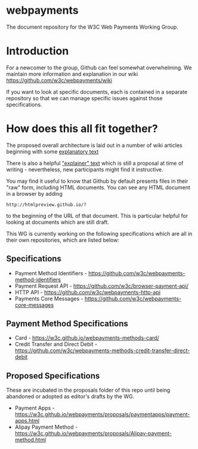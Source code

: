 # webpayments

The document repository for the W3C Web Payments Working Group.

# Introduction

For a newcomer to the group, Github can feel somewhat overwhelming. We maintain more information and explanation in our wiki https://github.com/w3c/webpayments/wiki  

If you want to look at specific documents, each is contained in a separate repository so that we can manage specific issues against those specifications.  

# How does this all fit together?

The proposed overall architecture is laid out in a number of wiki articles beginning with some [explanatory text](https://github.com/w3c/webpayments/wiki/A-Payments-Initiation-Architecture-for-the-Web)  

There is also a helpful ["explainer" text](https://w3c.github.io/webpayments/proposals/wparch/) which is still a proposal at time of writing - nevertheless, new participants might find it instructive.

You may find it useful to know that Github by default presents files in their "raw" form, including HTML documents. You can see any HTML document in a browser by adding 

    http://htmlpreview.github.io/?  

to the beginning of the URL of that document. This is particular helpful for looking at documents which are still draft.

This WG is currently working on the following specifications which are all in their own repositories, which are listed below:

## Specifications

* Payment Method Identifiers - https://github.com/w3c/webpayments-method-identifiers
* Payment Request API - https://github.com/w3c/browser-payment-api/
* HTTP API - https://github.com/w3c/webpayments-http-api
* Payments Core Messages - https://github.com/w3c/webpayments-core-messages

## Payment Method Specifications

* Card - https://w3c.github.io/webpayments-methods-card/
* Credit Transfer and Direct Debit - https://github.com/w3c/webpayments-methods-credit-transfer-direct-debit

## Proposed Specifications

These are incubated in the proposals folder of this repo until being abandoned or adopted as editor's drafts by the WG.

* Payment Apps - https://w3c.github.io/webpayments/proposals/paymentapps/payment-apps.html
* Alipay Payment Method - https://w3c.github.io/webpayments/proposals/Alipay-payment-method.html
